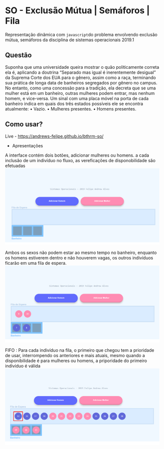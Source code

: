 # SO - Exclusão Mútua | Semáforos | Fila
Representação dinâmica com `javascript`do problema envolvendo exclusão mútua, semáforos da disciplina de sistemas operacionais 2019.1

## Questão
Suponha que uma universidade queira mostrar o quão politicamente correta ela é, aplicando a doutrina “Separado mas igual é inerentemente desigual” da Suprema Corte dos EUA para o gênero, assim como a raça, terminando sua prática de longa data de banheiros segregados por gênero no campus. No entanto, como uma concessão para a tradição, ela decreta que se uma mulher está em um banheiro, outras mulheres podem entrar, mas nenhum homem, e vice-versa. Um sinal com uma placa móvel na porta de cada banheiro indica em quais dos três estados possíveis ele se encontra atualmente:
• Vazio.
• Mulheres presentes.
• Homens presentes.

## Como usar?
Live - https://andrews-felipe.github.io/bthrm-so/

* Apresentações

A interface contém dois botões, adicionar mulheres ou homens. a cada inclusão de um indivíduo no fluxo, as vereficações
de disponobilidade são efetuadas
![Alt text](files/01.png?raw=true "Fluxo 1")

Ambos os sexos não podem estar ao mesmo tempo no banheiro, enquanto os homens estiverem dentro e não houverem vagas, os outros indivíduos ficarão em uma fila de espera.
![Alt text](files/02.png?raw=true "Fluxo 2")

FIFO : Para cada indivíduo na fila, o primeiro que chegou tem a prioridade de usar, interrompendo os anteriores e mais atuais, mesmo quando a disponibilidade é para mulheres ou homens, a priporidade do primeiro indivíduo é válida
![Alt text](files/03.png?raw=true "Fluxo 3")
